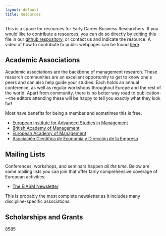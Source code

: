 ```yaml
---
layout: default
title: Resources
---
```


This is a space for resources for Early Career Business Researchers. If you would like to contribute a resources, you can do so directly by editing this file in our [github respository](http://github.com/businessdoctorands), or contact us and indicate the resource. A video of how to contribute to public webpages can be found [here](https://github.com/TheOdinProject/curriculum/blob/master/contributing.md). 

Academic Associations
---------------------

Academic associations are the backbone of management research. These research communities are an excellent opportunity to get to know one's peers and can also help guide your studies. Each holds an annual conference, as well as regular workshops throughout Europe and the rest of the world. Apart from community, there is no better way road to publication---the editors attending these will be happy to tell you exactly what they look for!

Most have benefits for being a member and sometimes this is free.

+ [European Institute for Advanced Studies in Management](http://www.eiasm.net/)
+ [British Academy of Management](https://www.bam.ac.uk/)
+ [European Academy of Management](http://www.euram-online.org/)
+ [Asociación Científica de Economía y Dirección de la Empresa](http://www.acede.org/)

Mailing Lists
-------------

Conferences, workshops, and seminars happen *all the time*. Below are some mailing lists you can join that offer fairly comprehensive coverage of European activities:

+ [The EIASM Newsletter](http://www.eiasm.org/n/frontoffice/newsletter.aspx)

This is probably the most complete newsletter as it includes many discipline-specific associations.

Scholarships and Grants
-----------------------
8585
